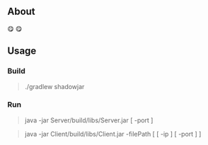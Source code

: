 ## About
:yum: :yum:
## Usage

### Build
> ./gradlew shadowjar

### Run
> java -jar Server/build/libs/Server.jar [ -port ]

> java -jar Client/build/libs/Client.jar -filePath [ [ -ip ] [ -port ] ]